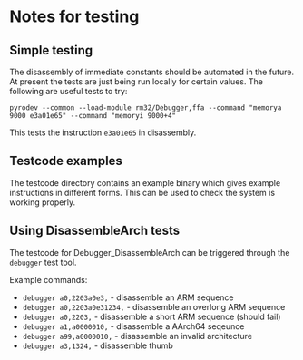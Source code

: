 # Notes for testing

## Simple testing

The disassembly of immediate constants should be automated in the future.
At present the tests are just being run locally for certain values. The
following are useful tests to try:

    pyrodev --common --load-module rm32/Debugger,ffa --command "memorya 9000 e3a01e65" --command "memoryi 9000+4"

This tests the instruction `e3a01e65` in disassembly.

## Testcode examples

The testcode directory contains an example binary which gives
example instructions in different forms. This can be used to check
the system is working properly.

## Using DisassembleArch tests

The testcode for Debugger_DisassembleArch can be triggered through the `debugger` test tool.

Example commands:

* `debugger a0,2203a0e3,` - disassemble an ARM sequence
* `debugger a0,2203a0e31234,` - disassemble an overlong ARM sequence
* `debugger a0,2203,` - disassemble a short ARM sequence (should fail)
* `debugger a1,a0000010,` - disassemble a AArch64 seqeunce
* `debugger a99,a0000010,` - disassemble an invalid architecture
* `debugger a3,1324,` - disassemble thumb
